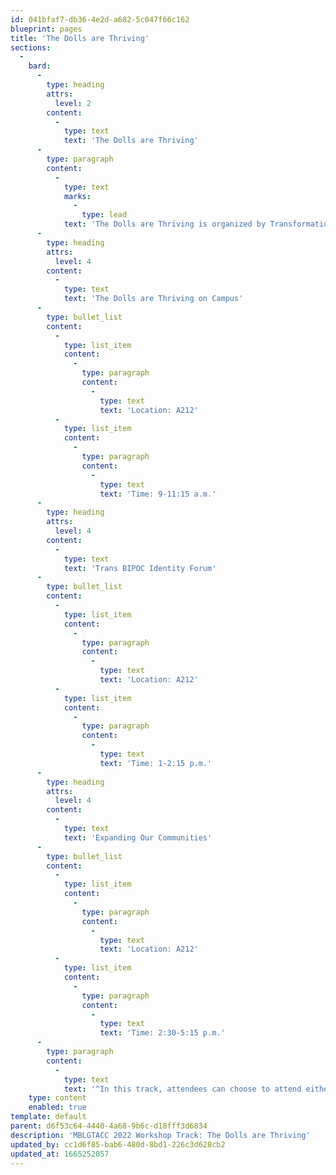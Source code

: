 ```yaml
---
id: 041bfaf7-db36-4e2d-a682-5c047f66c162
blueprint: pages
title: 'The Dolls are Thriving'
sections:
  -
    bard:
      -
        type: heading
        attrs:
          level: 2
        content:
          -
            type: text
            text: 'The Dolls are Thriving'
      -
        type: paragraph
        content:
          -
            type: text
            marks:
              -
                type: lead
            text: 'The Dolls are Thriving is organized by Transformations and is an annual national virtual summit on women of color of trans experience in leadership, advocacy, and mentorship. At MBLGTACC, they are bringing aspects of the national conference, led by trans women of color activists and organizers. Across two super sessions^ and an identity forum, you''ll combine facilitated conversations, small group breakout activities, case scenarios, and media clips.'
      -
        type: heading
        attrs:
          level: 4
        content:
          -
            type: text
            text: 'The Dolls are Thriving on Campus'
      -
        type: bullet_list
        content:
          -
            type: list_item
            content:
              -
                type: paragraph
                content:
                  -
                    type: text
                    text: 'Location: A212'
          -
            type: list_item
            content:
              -
                type: paragraph
                content:
                  -
                    type: text
                    text: 'Time: 9-11:15 a.m.'
      -
        type: heading
        attrs:
          level: 4
        content:
          -
            type: text
            text: 'Trans BIPOC Identity Forum'
      -
        type: bullet_list
        content:
          -
            type: list_item
            content:
              -
                type: paragraph
                content:
                  -
                    type: text
                    text: 'Location: A212'
          -
            type: list_item
            content:
              -
                type: paragraph
                content:
                  -
                    type: text
                    text: 'Time: 1-2:15 p.m.'
      -
        type: heading
        attrs:
          level: 4
        content:
          -
            type: text
            text: 'Expanding Our Communities'
      -
        type: bullet_list
        content:
          -
            type: list_item
            content:
              -
                type: paragraph
                content:
                  -
                    type: text
                    text: 'Location: A212'
          -
            type: list_item
            content:
              -
                type: paragraph
                content:
                  -
                    type: text
                    text: 'Time: 2:30-5:15 p.m.'
      -
        type: paragraph
        content:
          -
            type: text
            text: '^In this track, attendees can choose to attend either or both of the Saturday super sessions. The morning block combines workshop sessions 1-2, and the afternoon block combines sessions 3-4.'
    type: content
    enabled: true
template: default
parent: d6f53c64-4440-4a68-9b6c-d18fff3d6834
description: 'MBLGTACC 2022 Workshop Track: The Dolls are Thriving'
updated_by: cc1d6f85-bab6-480d-8bd1-226c3d628cb2
updated_at: 1665252057
---
```

